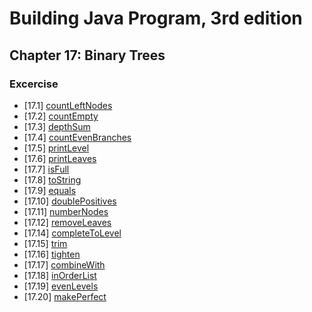 # Building Java Program, 3rd edition

## Chapter 17: Binary Trees

### Excercise

+ [17.1] [countLeftNodes](countLeftNodes.java)
+ [17.2] [countEmpty](countEmpty.java)
+ [17.3] [depthSum](depthSum.java)
+ [17.4] [countEvenBranches](countEvenBranches.java)
+ [17.5] [printLevel](printLevel.java)
+ [17.6] [printLeaves](printLeaves.java)
+ [17.7] [isFull](isFull.java)
+ [17.8] [toString](toString.java)
+ [17.9] [equals](equals.java)
+ [17.10] [doublePositives](doublePositives.java)
+ [17.11] [numberNodes](numberNodes.java)
+ [17.12] [removeLeaves](removeLeaves.java)
+ [17.14] [completeToLevel](completeToLevel.java)
+ [17.15] [trim](trim.java)
+ [17.16] [tighten](tighten.java)
+ [17.17] [combineWith](combineWith.java)
+ [17.18] [inOrderList](inOrderList.java)
+ [17.19] [evenLevels](evenLevels.java)
+ [17.20] [makePerfect](makePerfect.java) 
